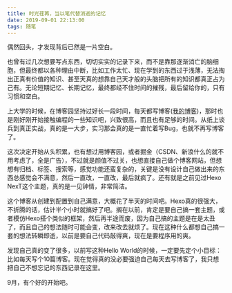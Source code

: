 ```yaml
---
title: 时光荏苒，当以笔代替消逝的记忆
date: 2019-09-01 22:13:00
tags: 随笔
---
```


偶然回头，才发现背后已然是一片空白。

也曾有过几次想要写点东西，切切实实的记录下来，而不是靠那逐渐消亡的脑细胞，但最终都以各种理由中断，比如工作太忙、现在学到的东西过于浅薄，无法掏出正真有价值的知识、甚至天真的想靠自己天才般的头脑把所有的知识都真正占为己有。无论短期记忆、长期记忆，最终都经不住时间的摧残，最后留给你的，只有习惯和空白。

上大学的时候，在博客园坚持过好长一段时间，每天都写博客([我的博客](https://www.cnblogs.com/realsoul/))，那时也是刚好刚开始接触编程的一些知识吧，兴致很高，而且也有足够的时间。从纸上谈兵到真正实战，真的是一大步，实习那会真的是一直忙着写Bug，也就不再写博客了。

这次决定开始从头积累，也有想过用博客园，或者掘金（CSDN、新浪什么的就不用考虑了，全是广告），不过就是颜值不过关，也想直接自己做个博客网站，但想想有归档、标签、搜索等，感觉功能还蛮复杂的，关键是没有设计自己做出来的东西总感觉会不满意，然后一直改，一直改，最后就疯了。还有就是之前见过Hexo NexT这个主题，真的是一见钟情，非常简洁。

这个博客从创建到配置到自己满意，大概花了半天的时间吧。Hexo真的很强大，不折腾的话，估计半个小时就搞好了吧。搁在以前，肯定是要自己搞一套主题，或者模仿Hexo搭个类似的框架，然后再半途而废，因为自己搞的主题是在是太丑了，而且自己的想法随时可能会变，改来改去就烦了。现在这种什么都想自己搞一套的想法转瞬即逝，以前是要自己代码敲得爽，现在是要程序用的爽。

发现自己真的变了很多，以前写这种Hello World的时候，一定要先定个小目标：比如每天写个10篇博客。现在觉得真的没必要强迫自己每天去写博客了，我只想把自己不想忘记的东西记录在这里。



9月，有个好的开始吧。

